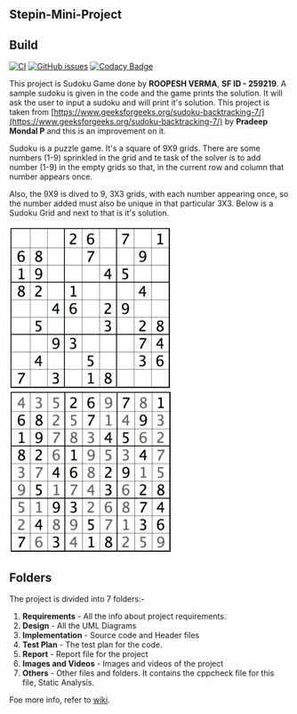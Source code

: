 ﻿## Stepin-Mini-Project

## Build

[![CI](https://github.com/Roopesh16/Stepin-Mini-Project/actions/workflows/cppcheck.yml/badge.svg)](https://github.com/Roopesh16/Stepin-Mini-Project/actions/workflows/cppcheck.yml) [![GitHub issues](https://img.shields.io/github/issues/Roopesh16/Stepin-Mini-Project?style=plastic)](https://github.com/Roopesh16/Stepin-Mini-Project/issues) 
[![Codacy Badge](https://app.codacy.com/project/badge/Grade/1a817c53b8844b1d96c4d70775d74355)](https://www.codacy.com/gh/Roopesh16/Stepin-Mini-Project/dashboard?utm_source=github.com&amp;utm_medium=referral&amp;utm_content=Roopesh16/Stepin-Mini-Project&amp;utm_campaign=Badge_Grade)


This project is Sudoku Game done by **ROOPESH VERMA**, **SF ID - 259219**. A sample sudoku is given in the code and the game prints the solution. It will ask the user to input a sudoku and will print it's solution. This project is taken from [https://www.geeksforgeeks.org/sudoku-backtracking-7/](https://www.geeksforgeeks.org/sudoku-backtracking-7/) by **Pradeep Mondal P** and this is an improvement on it.

Sudoku is a puzzle game. It's a square of 9X9 grids. There are some numbers (1-9) sprinkled in the grid and te task of the solver is to add number (1-9) in the empty grids so that, in the current row and column that number appears once. 

Also, the 9X9 is dived to 9, 3X3 grids, with each number appearing once, so the number added must also be unique in that particular 3X3. Below is a Sudoku Grid and next to that is it's solution.

![Example](https://github.com/Roopesh16/Stepin-Mini-Project/blob/main/7_Others/ex.png)
![Solution](https://github.com/Roopesh16/Stepin-Mini-Project/blob/main/7_Others/sol.png)

## Folders
The project is divided into 7 folders:-
1. **Requirements** - All the info about project requirements.
2. **Design** - All the UML Diagrams
3. **Implementation** - Source code and Header files
4. **Test Plan** - The test plan for the code.
5. **Report** - Report file for the project
6. **Images and Videos** - Images and videos of the project
7. **Others** - Other files and folders. It contains the cppcheck file for this file, Static Analysis.

Foe more info, refer to [wiki](https://github.com/Roopesh16/Stepin-Mini-Project/wiki).




